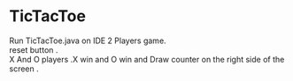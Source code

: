 # TicTacToe
Run TicTacToe.java on IDE
2 Players game.                                                                                                 
reset button .                                          
X And O players .X win and O win and Draw counter on the right side of the screen .
